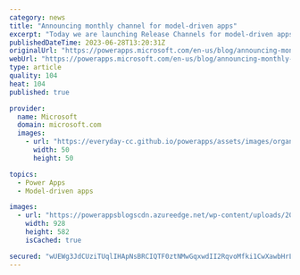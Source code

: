 ```yaml
---
category: news
title: "Announcing monthly channel for model-driven apps"
excerpt: "Today we are launching Release Channels for model-driven apps in public and sovereign clouds. Release channels provide more choice for adopting new features in model driven apps and Dynamics 365 apps.  Rather than only being able to receive updates twice a year during the wave releases, you can choose"
publishedDateTime: 2023-06-28T13:20:31Z
originalUrl: "https://powerapps.microsoft.com/en-us/blog/announcing-monthly-channel-for-model-driven-apps/"
webUrl: "https://powerapps.microsoft.com/en-us/blog/announcing-monthly-channel-for-model-driven-apps/"
type: article
quality: 104
heat: 104
published: true

provider:
  name: Microsoft
  domain: microsoft.com
  images:
    - url: "https://everyday-cc.github.io/powerapps/assets/images/organizations/microsoft.com-50x50.jpg"
      width: 50
      height: 50

topics:
  - Power Apps
  - Model-driven apps

images:
  - url: "https://powerappsblogscdn.azureedge.net/wp-content/uploads/2023/06/image-5.png"
    width: 928
    height: 582
    isCached: true

secured: "wUEWg3JdCUziTUqlIHApNsBRCIQTF0ztNMwGqxwdII2RqvoMfki1CwXawbHrLPtFeLfcJEUYeLuuWlDc7eHOx9VmRfqlokauw0xmPdNh06+l+ox9kw/zGbG2pDj9WpeQe4HUkPo4L6EqU714s7PJODTeqWeCKSvFXyAeFMAdU2QzOkmSyL6t1CGWtNDkN7ilrR9nGEwaGVHXmJR0S0+ZhKeIQXCe8ne/3NQjnx5F6Pqn75g5pBlc7u8fx0gTBgbkJgnHGtgxFqiXNf88YHlo9eFNhRMVlqnHelwdxPabvt5CKn2zD97A2lSVGog0whBY8gOTZzOYDbbmSYxusA7HGGSF8SLsDMILNFZYOKy7XKU=;XShTz2XAQYg4cl37psmkrw=="
---
```


